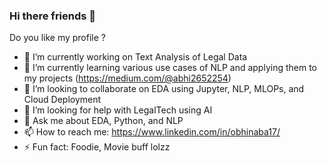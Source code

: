 ### Hi there friends 👋

Do you like my profile ?

- 🔭 I’m currently working on Text Analysis of Legal Data
- 🌱 I’m currently learning various use cases of NLP and applying them to my projects (https://medium.com/@abhi2652254)
- 👯 I’m looking to collaborate on EDA using Jupyter, NLP, MLOPs, and Cloud Deployment
- 🤔 I’m looking for help with LegalTech using AI
- 💬 Ask me about EDA, Python, and NLP
- 📫 How to reach me: https://www.linkedin.com/in/obhinaba17/ 
- ⚡ Fun fact: Foodie, Movie buff lolzz



<!--
**abhigyan631/abhigyan631** is a ✨ _special_ ✨ repository because its `README.md` (this file) appears on your GitHub profile.

Here are some ideas to get you started:


- 
-->
